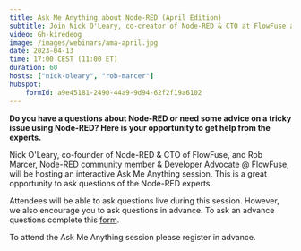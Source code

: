 ```yaml
---
title: Ask Me Anything about Node-RED (April Edition)
subtitle: Join Nick O'Leary, co-creator of Node-RED & CTO at FlowFuse and Rob Marcer, Developer Educator at FlowFuse, for an AMA on Node-RED
video: Gh-kiredeog
image: /images/webinars/ama-april.jpg
date: 2023-04-13
time: 17:00 CEST (11:00 ET) 
duration: 60
hosts: ["nick-oleary", "rob-marcer"]
hubspot:
    formId: a9e45181-2490-44a9-9d94-62f2f19a6102
---
```


**Do you have a questions about Node-RED or need some advice on a tricky issue using Node-RED? Here is your opportunity to get help from the experts.**

<!--more-->

Nick O'Leary, co-founder of Node-RED & CTO of FlowFuse, and Rob Marcer, Node-RED community member & Developer Advocate @ FlowFuse, will be hosting an interactive Ask Me Anything session. This is a great opportunity to ask questions of the Node-RED experts.

Attendees will be able to ask questions live during this session. However, we also encourage you to ask questions in advance. To ask an advance questions complete this [form](https://forms.gle/q8zgTPpJw7u51v9E9).

To attend the Ask Me Anything session please register in advance.
